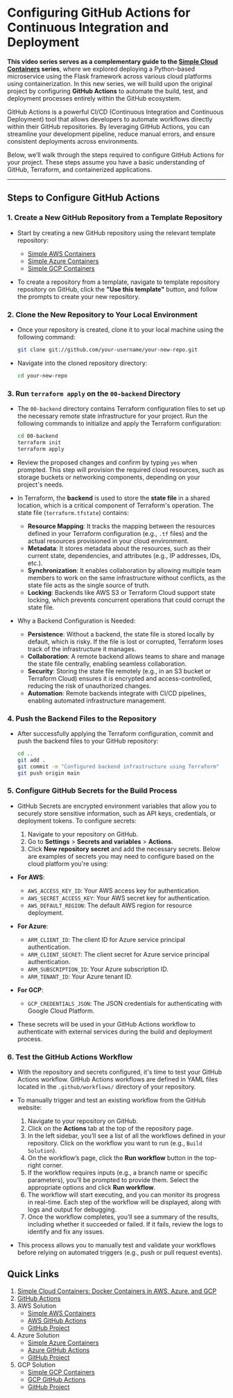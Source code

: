 # Configuring GitHub Actions for Continuous Integration and Deployment

**This video series serves as a complementary guide to the [Simple Cloud Containers](https://github.com/mamonaco1973/container-intro/blob/main/README.md) series**, where we explored deploying a Python-based microservice using the Flask framework across various cloud platforms using containerization. In this new series, we will build upon the original project by configuring **GitHub Actions** to automate the build, test, and deployment processes entirely within the GitHub ecosystem.

GitHub Actions is a powerful CI/CD (Continuous Integration and Continuous Deployment) tool that allows developers to automate workflows directly within their GitHub repositories. By leveraging GitHub Actions, you can streamline your development pipeline, reduce manual errors, and ensure consistent deployments across environments.

Below, we’ll walk through the steps required to configure GitHub Actions for your project. These steps assume you have a basic understanding of GitHub, Terraform, and containerized applications.

---

## Steps to Configure GitHub Actions

### 1. **Create a New GitHub Repository from a Template Repository**
   - Start by creating a new GitHub repository using the relevant template repository:
      - [Simple AWS Containers](https://github.com/mamonaco1973/aws-flask-container/)
      - [Simple Azure Containers](https://github.com/mamonaco1973/azure-flask-container/)
      - [Simple GCP Containers](https://github.com/mamonaco1973/gcp-flask-container/)

   - To create a repository from a template, navigate to template repository repository on GitHub, click the **"Use this template"** button, and follow the prompts to create your new repository.

### 2. **Clone the New Repository to Your Local Environment**
   - Once your repository is created, clone it to your local machine using the following command:
     ```bash
     git clone git://github.com/your-username/your-new-repo.git
     ```
   - Navigate into the cloned repository directory:
     ```bash
     cd your-new-repo
     ```

### 3. **Run `terraform apply` on the `00-backend` Directory**
   - The `00-backend` directory contains Terraform configuration files to set up the necessary remote state infrastructure for your project. Run the following commands to initialize and apply the Terraform configuration:
     ```bash
     cd 00-backend
     terraform init
     terraform apply
     ```
   - Review the proposed changes and confirm by typing `yes` when prompted. This step will provision the required cloud resources, such as storage buckets or networking components, depending on your project's needs.
   - In Terraform, the **backend** is used to store the **state file** in a shared location, which is a critical component of Terraform's operation. The state file (`terraform.tfstate`) contains:

      - **Resource Mapping**: It tracks the mapping between the resources defined in your Terraform configuration (e.g., `.tf` files) and the actual resources provisioned in your cloud environment.
      - **Metadata**: It stores metadata about the resources, such as their current state, dependencies, and attributes (e.g., IP addresses, IDs, etc.).
      - **Synchronization**: It enables collaboration by allowing multiple team members to work on the same infrastructure without conflicts, as the state file acts as the single source of truth.
      - **Locking**: Backends like AWS S3 or Terraform Cloud support state locking, which prevents concurrent operations that could corrupt the state file.

  - Why a Backend Configuration is Needed:
      - **Persistence**: Without a backend, the state file is stored locally by default, which is risky. If the file is lost or corrupted, Terraform loses track of the infrastructure it manages.
      - **Collaboration**: A remote backend allows teams to share and manage the state file centrally, enabling seamless collaboration.
      - **Security**: Storing the state file remotely (e.g., in an S3 bucket or Terraform Cloud) ensures it is encrypted and access-controlled, reducing the risk of unauthorized changes.
      - **Automation**: Remote backends integrate with CI/CD pipelines, enabling automated infrastructure management.

### 4. **Push the Backend Files to the Repository**
   - After successfully applying the Terraform configuration, commit and push the backend files to your GitHub repository:
     ```bash
     cd ..
     git add .
     git commit -m "Configured backend infrastructure using Terraform"
     git push origin main
     ```

### 5. **Configure GitHub Secrets for the Build Process**
   - GitHub Secrets are encrypted environment variables that allow you to securely store sensitive information, such as API keys, credentials, or deployment tokens. To configure secrets:
     1. Navigate to your repository on GitHub.
     2. Go to **Settings** > **Secrets and variables** > **Actions**.
     3. Click **New repository secret** and add the necessary secrets. Below are examples of secrets you may need to configure based on the cloud platform you're using:

   - **For AWS**:
     - `AWS_ACCESS_KEY_ID`: Your AWS access key for authentication.
     - `AWS_SECRET_ACCESS_KEY`: Your AWS secret key for authentication.
     - `AWS_DEFAULT_REGION`: The default AWS region for resource deployment.



   - **For Azure**:
     - `ARM_CLIENT_ID`: The client ID for Azure service principal authentication.
     - `ARM_CLIENT_SECRET`: The client secret for Azure service principal authentication.
     - `ARM_SUBSCRIPTION_ID`: Your Azure subscription ID.
     - `ARM_TENANT_ID`: Your Azure tenant ID.


   - **For GCP**:
     - `GCP_CREDENTIALS_JSON`: The JSON credentials for authenticating with Google Cloud Platform.


   - These secrets will be used in your GitHub Actions workflow to authenticate with external services during the build and deployment process.

### 6. **Test the GitHub Actions Workflow**
   - With the repository and secrets configured, it's time to test your GitHub Actions workflow. GitHub Actions workflows are defined in YAML files located in the `.github/workflows/` directory of your repository.
   - To manually trigger and test an existing workflow from the GitHub website:
     1. Navigate to your repository on GitHub.
     2. Click on the **Actions** tab at the top of the repository page.
     3. In the left sidebar, you’ll see a list of all the workflows defined in your repository. Click on the workflow you want to run (e.g., `Build Solution`).
     4. On the workflow’s page, click the **Run workflow** button in the top-right corner.
     5. If the workflow requires inputs (e.g., a branch name or specific parameters), you’ll be prompted to provide them. Select the appropriate options and click **Run workflow**.
     6. The workflow will start executing, and you can monitor its progress in real-time. Each step of the workflow will be displayed, along with logs and output for debugging.
     7. Once the workflow completes, you’ll see a summary of the results, including whether it succeeded or failed. If it fails, review the logs to identify and fix any issues.

   - This process allows you to manually test and validate your workflows before relying on automated triggers (e.g., push or pull request events).
   

## Quick Links

1. [Simple Cloud Containers: Docker Containers in AWS, Azure, and GCP](https://youtu.be/2BQB-OMAhH8)
2. [GitHub Actions](https://youtu.be/Ngsz9pfgBUo)
3. AWS Solution
   - [Simple AWS Containers](https://youtu.be/hhtDigvwMwk)
   - [AWS GitHub Actions](https://youtu.be/FQPjUdQ4hLM)
   - [GitHub Project](https://github.com/mamonaco1973/aws-flask-container/)
4. Azure Solution
   - [Simple Azure Containers](https://youtu.be/eogMQjbBvTo)
   - [Azure GitHub Actions](https://youtu.be/MGzcVCAfouQ)
   - [GitHub Project](https://github.com/mamonaco1973/azure-flask-container/)
5. GCP Solution
   - [Simple GCP Containers](https://youtu.be/9q0hXgSssPI)
   - [GCP GitHub Actions](https://youtu.be/ZMlJ_Cj7tY0)
   - [GitHub Project](https://github.com/mamonaco1973/gcp-flask-container/)
